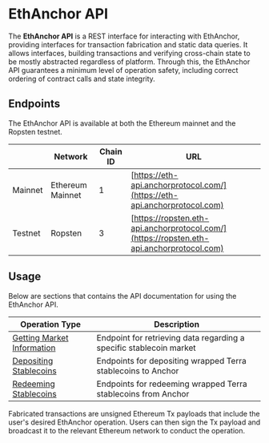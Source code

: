 # EthAnchor API

The **EthAnchor API** is a REST interface for interacting with EthAnchor, providing interfaces for transaction fabrication and static data queries. It allows interfaces, building transactions and verifying cross-chain state to be mostly abstracted regardless of platform. Through this, the EthAnchor API guarantees a minimum level of operation safety, including correct ordering of contract calls and state integrity.

## Endpoints

The EthAnchor API is available at both the Ethereum mainnet and the Ropsten testnet.

|         | Network          | Chain ID | URL                                                                                       |
| ------- | ---------------- | -------- | ----------------------------------------------------------------------------------------- |
| Mainnet | Ethereum Mainnet | 1        | [https://eth-api.anchorprotocol.com/](https://eth-api.anchorprotocol.com)                 |
| Testnet | Ropsten          | 3        | [https://ropsten.eth-api.anchorprotocol.com/](https://ropsten.eth-api.anchorprotocol.com) |

## Usage

Below are sections that contains the API documentation for using the EthAnchor API.

| Operation Type                                              | Description                                                         |
| ----------------------------------------------------------- | ------------------------------------------------------------------- |
| [Getting Market Information](getting-market-information.md) | Endpoint for retrieving data regarding a specific stablecoin market |
| [Depositing Stablecoins](depositing-stablecoins.md)         | Endpoints for depositing wrapped Terra stablecoins to Anchor        |
| [Redeeming Stablecoins](redeeming-stablecoins.md)           | Endpoints for redeeming wrapped Terra stablecoins from Anchor       |

Fabricated transactions are unsigned Ethereum Tx payloads that include the user's desired EthAnchor operation. Users can then sign the Tx payload and broadcast it to the relevant Ethereum network to conduct the operation.
